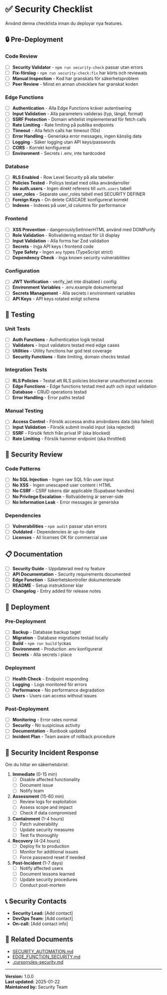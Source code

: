 # ✅ Security Checklist

Använd denna checklista innan du deployar nya features.

## 🔒 Pre-Deployment

### Code Review

- [ ] **Security Validator** - `npm run security-check` passar utan errors
- [ ] **Fix-förslag** - `npm run security-check:fix` har körts och reviewats
- [ ] **Manual Inspection** - Kod har granskats för säkerhetsproblem
- [ ] **Peer Review** - Minst en annan utvecklare har granskat koden

### Edge Functions

- [ ] **Authentication** - Alla Edge Functions kräver autentisering
- [ ] **Input Validation** - Alla parameters valideras (typ, längd, format)
- [ ] **SSRF Protection** - Domain whitelist implementerad för fetch calls
- [ ] **Rate Limiting** - Rate limiting på publika endpoints
- [ ] **Timeout** - Alla fetch calls har timeout (10s)
- [ ] **Error Handling** - Generiska error messages, ingen känslig data
- [ ] **Logging** - Säker logging utan API keys/passwords
- [ ] **CORS** - Korrekt konfigurerat
- [ ] **Environment** - Secrets i .env, inte hardcoded

### Database

- [ ] **RLS Enabled** - Row Level Security på alla tabeller
- [ ] **Policies Tested** - Policys testad med olika användarroller
- [ ] **No auth.users** - Ingen direkt referens till `auth.users` tabell
- [ ] **user_roles** - Separate user_roles tabell med SECURITY DEFINER
- [ ] **Foreign Keys** - On delete CASCADE konfigurerat korrekt
- [ ] **Indexes** - Indexes på user_id columns för performance

### Frontend

- [ ] **XSS Prevention** - dangerouslySetInnerHTML använd med DOMPurify
- [ ] **Role Validation** - Rollvalidering endast för UI display
- [ ] **Input Validation** - Alla forms har Zod validation
- [ ] **Secrets** - Inga API keys i frontend code
- [ ] **Type Safety** - Ingen `any` types (TypeScript strict)
- [ ] **Dependency Check** - Inga known security vulnerabilities

### Configuration

- [ ] **JWT Verification** - verify_jwt inte disabled i config
- [ ] **Environment Variables** - .env.example dokumenterad
- [ ] **Secrets Management** - Alla secrets i environment variables
- [ ] **API Keys** - API keys rotated enligt schema

## 🧪 Testing

### Unit Tests

- [ ] **Auth Functions** - Authentication logik testad
- [ ] **Validators** - Input validators testad med edge cases
- [ ] **Utilities** - Utility functions har god test coverage
- [ ] **Security Functions** - Rate limiting, domain checks testad

### Integration Tests

- [ ] **RLS Policies** - Testat att RLS policies blockerar unauthorized access
- [ ] **Edge Functions** - Edge functions testad med auth och input validation
- [ ] **Database** - CRUD operations testad
- [ ] **Error Handling** - Error paths testad

### Manual Testing

- [ ] **Access Control** - Försök accessa andra användares data (ska failed)
- [ ] **Input Validation** - Försök submit invalid input (ska rejected)
- [ ] **SSRF** - Försök fetch från privat IP (ska blocked)
- [ ] **Rate Limiting** - Försök hammer endpoint (ska throttled)

## 🔐 Security Review

### Code Patterns

- [ ] **No SQL Injection** - Ingen raw SQL från user input
- [ ] **No XSS** - Ingen unescaped user content i HTML
- [ ] **No CSRF** - CSRF tokens där applicable (Supabase handles)
- [ ] **No Privilege Escalation** - Rollvalidering är server-side
- [ ] **No Information Leak** - Error messages är generiska

### Dependencies

- [ ] **Vulnerabilities** - `npm audit` passar utan errors
- [ ] **Outdated** - Dependencies är up-to-date
- [ ] **Licenses** - All licenses OK för commercial use

## 📋 Documentation

- [ ] **Security Guide** - Uppdaterad med ny feature
- [ ] **API Documentation** - Security requirements documented
- [ ] **Edge Function** - Säkerhetskontroller dokumenterade
- [ ] **README** - Setup instruktioner klar
- [ ] **Changelog** - Entry added för release notes

## 🚀 Deployment

### Pre-Deployment

- [ ] **Backup** - Database backup taget
- [ ] **Migration** - Database migrations testad locally
- [ ] **Build** - `npm run build` lyckas
- [ ] **Environment** - Production .env konfigurerat
- [ ] **Secrets** - Alla secrets i place

### Deployment

- [ ] **Health Check** - Endpoint responding
- [ ] **Logging** - Logs monitored för errors
- [ ] **Performance** - No performance degradation
- [ ] **Users** - Users can access without issues

### Post-Deployment

- [ ] **Monitoring** - Error rates normal
- [ ] **Security** - No suspicious activity
- [ ] **Documentation** - Runbook updated
- [ ] **Incident Plan** - Team aware of rollback procedure

## 🚨 Security Incident Response

Om du hittar en säkerhetsbrist:

1. **Immediate** (0-15 min)
   - [ ] Disable affected functionality
   - [ ] Document issue
   - [ ] Notify team

2. **Assessment** (15-60 min)
   - [ ] Review logs for exploitation
   - [ ] Assess scope and impact
   - [ ] Check if data compromised

3. **Containment** (1-4 hours)
   - [ ] Patch vulnerability
   - [ ] Update security measures
   - [ ] Test fix thoroughly

4. **Recovery** (4-24 hours)
   - [ ] Deploy fix to production
   - [ ] Monitor for additional issues
   - [ ] Force password reset if needed

5. **Post-Incident** (1-7 days)
   - [ ] Notify affected users
   - [ ] Document lessons learned
   - [ ] Update security procedures
   - [ ] Conduct post-mortem

## 📞 Security Contacts

- **Security Lead:** [Add contact]
- **DevOps Team:** [Add contact]
- **On-call:** [Add contact info]

## 🔗 Related Documents

- [SECURITY_AUTOMATION.md](../docs/SECURITY_AUTOMATION.md)
- [EDGE_FUNCTION_SECURITY.md](../docs/EDGE_FUNCTION_SECURITY.md)
- [.cursorrules-security.md](../config-templates/cursorrules-security.md)

---

**Version:** 1.0.0  
**Last updated:** 2025-01-22  
**Maintained by:** Security Team
